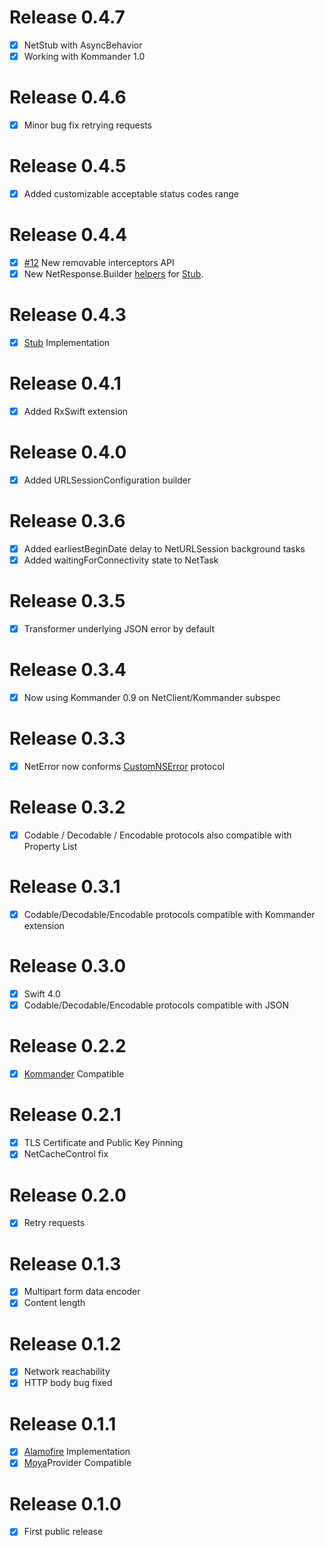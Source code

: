 # Release 0.4.7

- [x] NetStub with AsyncBehavior
- [x] Working with Kommander 1.0

# Release 0.4.6

- [x] Minor bug fix retrying requests

# Release 0.4.5

- [x] Added customizable acceptable status codes range

# Release 0.4.4

- [x] [#12](https://github.com/intelygenz/NetClient-iOS/pull/12) New removable interceptors API
- [x] New NetResponse.Builder [helpers](https://github.com/intelygenz/NetClient-iOS/blob/master/Core/NetResponse%2BBuild.swift#L106) for [Stub](https://en.wikipedia.org/wiki/Method_stub).

# Release 0.4.3

- [x] [Stub](https://en.wikipedia.org/wiki/Method_stub) Implementation

# Release 0.4.1

- [x] Added RxSwift extension

# Release 0.4.0

- [x] Added URLSessionConfiguration builder

# Release 0.3.6

- [x] Added earliestBeginDate delay to NetURLSession background tasks
- [x] Added waitingForConnectivity state to NetTask

# Release 0.3.5

- [x] Transformer underlying JSON error by default

# Release 0.3.4

- [x] Now using Kommander 0.9 on NetClient/Kommander subspec

# Release 0.3.3

- [x] NetError now conforms [CustomNSError](https://github.com/apple/swift-evolution/blob/master/proposals/0112-nserror-bridging.md#new-protocols) protocol

# Release 0.3.2

- [x] Codable / Decodable / Encodable protocols also compatible with Property List

# Release 0.3.1

- [x] Codable/Decodable/Encodable protocols compatible with Kommander extension

# Release 0.3.0

- [x] Swift 4.0
- [x] Codable/Decodable/Encodable protocols compatible with JSON

# Release 0.2.2

- [x] [Kommander](https://github.com/intelygenz/Kommander-iOS) Compatible

# Release 0.2.1

- [x] TLS Certificate and Public Key Pinning
- [x] NetCacheControl fix

# Release 0.2.0

- [x] Retry requests

# Release 0.1.3

- [x] Multipart form data encoder
- [x] Content length

# Release 0.1.2

- [x] Network reachability
- [x] HTTP body bug fixed

# Release 0.1.1

- [x] [Alamofire](https://github.com/Alamofire/Alamofire) Implementation
- [x] [Moya](https://github.com/Moya/Moya)Provider Compatible

# Release 0.1.0

- [x] First public release
